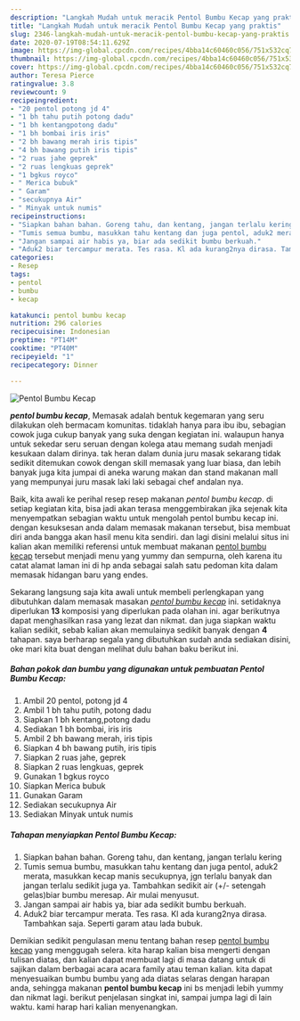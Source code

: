 ```yaml
---
description: "Langkah Mudah untuk meracik Pentol Bumbu Kecap yang praktis"
title: "Langkah Mudah untuk meracik Pentol Bumbu Kecap yang praktis"
slug: 2346-langkah-mudah-untuk-meracik-pentol-bumbu-kecap-yang-praktis
date: 2020-07-19T08:54:11.629Z
image: https://img-global.cpcdn.com/recipes/4bba14c60460c056/751x532cq70/pentol-bumbu-kecap-foto-resep-utama.jpg
thumbnail: https://img-global.cpcdn.com/recipes/4bba14c60460c056/751x532cq70/pentol-bumbu-kecap-foto-resep-utama.jpg
cover: https://img-global.cpcdn.com/recipes/4bba14c60460c056/751x532cq70/pentol-bumbu-kecap-foto-resep-utama.jpg
author: Teresa Pierce
ratingvalue: 3.8
reviewcount: 9
recipeingredient:
- "20 pentol potong jd 4"
- "1 bh tahu putih potong dadu"
- "1 bh kentangpotong dadu"
- "1 bh bombai iris iris"
- "2 bh bawang merah iris tipis"
- "4 bh bawang putih iris tipis"
- "2 ruas jahe geprek"
- "2 ruas lengkuas geprek"
- "1 bgkus royco"
- " Merica bubuk"
- " Garam"
- "secukupnya Air"
- " Minyak untuk numis"
recipeinstructions:
- "Siapkan bahan bahan. Goreng tahu, dan kentang, jangan terlalu kering"
- "Tumis semua bumbu, masukkan tahu kentang dan juga pentol, aduk2 merata, masukkan kecap manis secukupnya, jgn terlalu banyak dan jangan terlalu sedikit juga ya. Tambahkan sedikit air (+/- setengah gelas)biar bumbu meresap. Air mulai menyusut."
- "Jangan sampai air habis ya, biar ada sedikit bumbu berkuah."
- "Aduk2 biar tercampur merata. Tes rasa. Kl ada kurang2nya dirasa. Tambahkan saja. Seperti garam atau lada bubuk."
categories:
- Resep
tags:
- pentol
- bumbu
- kecap

katakunci: pentol bumbu kecap 
nutrition: 296 calories
recipecuisine: Indonesian
preptime: "PT14M"
cooktime: "PT40M"
recipeyield: "1"
recipecategory: Dinner

---
```



![Pentol Bumbu Kecap](https://img-global.cpcdn.com/recipes/4bba14c60460c056/751x532cq70/pentol-bumbu-kecap-foto-resep-utama.jpg)

<b><i>pentol bumbu kecap</i></b>, Memasak adalah bentuk kegemaran yang seru dilakukan oleh bermacam komunitas. tidaklah hanya para ibu ibu, sebagian cowok juga cukup banyak yang suka dengan kegiatan ini. walaupun hanya untuk sekedar seru seruan dengan kolega atau memang sudah menjadi kesukaan dalam dirinya. tak heran dalam dunia juru masak sekarang tidak sedikit ditemukan cowok dengan skill memasak yang luar biasa, dan lebih banyak juga kita jumpai di aneka warung makan dan stand makanan mall yang mempunyai juru masak laki laki sebagai chef andalan nya.

Baik, kita awali ke perihal resep resep makanan <i>pentol bumbu kecap</i>. di setiap kegiatan kita, bisa jadi akan terasa menggembirakan jika sejenak kita menyempatkan sebagian waktu untuk mengolah pentol bumbu kecap ini. dengan kesuksesan anda dalam memasak makanan tersebut, bisa membuat diri anda bangga akan hasil menu kita sendiri. dan lagi disini melalui situs ini kalian akan memiliki referensi untuk membuat makanan <u>pentol bumbu kecap</u> tersebut menjadi menu yang yummy dan sempurna, oleh karena itu catat alamat laman ini di hp anda sebagai salah satu pedoman kita dalam memasak hidangan baru yang endes.




Sekarang langsung saja kita awali untuk membeli perlengkapan yang dibutuhkan dalam memasak masakan <u><i>pentol bumbu kecap</i></u> ini. setidaknya diperlukan <b>13</b> komposisi yang diperlukan pada olahan ini. agar berikutnya dapat menghasilkan rasa yang lezat dan nikmat. dan juga siapkan waktu kalian sedikit, sebab kalian akan memulainya sedikit banyak dengan <b>4</b> tahapan. saya berharap segala yang dibutuhkan sudah anda sediakan disini, oke mari kita buat dengan melihat dulu bahan baku berikut ini.

<!--inarticleads1-->

##### Bahan pokok dan bumbu yang digunakan untuk pembuatan Pentol Bumbu Kecap:

1. Ambil 20 pentol, potong jd 4
1. Ambil 1 bh tahu putih, potong dadu
1. Siapkan 1 bh kentang,potong dadu
1. Sediakan 1 bh bombai, iris iris
1. Ambil 2 bh bawang merah, iris tipis
1. Siapkan 4 bh bawang putih, iris tipis
1. Siapkan 2 ruas jahe, geprek
1. Siapkan 2 ruas lengkuas, geprek
1. Gunakan 1 bgkus royco
1. Siapkan  Merica bubuk
1. Gunakan  Garam
1. Sediakan secukupnya Air
1. Sediakan  Minyak untuk numis




<!--inarticleads2-->

##### Tahapan menyiapkan Pentol Bumbu Kecap:

1. Siapkan bahan bahan. Goreng tahu, dan kentang, jangan terlalu kering
1. Tumis semua bumbu, masukkan tahu kentang dan juga pentol, aduk2 merata, masukkan kecap manis secukupnya, jgn terlalu banyak dan jangan terlalu sedikit juga ya. Tambahkan sedikit air (+/- setengah gelas)biar bumbu meresap. Air mulai menyusut.
1. Jangan sampai air habis ya, biar ada sedikit bumbu berkuah.
1. Aduk2 biar tercampur merata. Tes rasa. Kl ada kurang2nya dirasa. Tambahkan saja. Seperti garam atau lada bubuk.




Demikian sedikit pengulasan menu tentang bahan resep <u>pentol bumbu kecap</u> yang menggugah selera. kita harap kalian bisa mengerti dengan tulisan diatas, dan kalian dapat membuat lagi di masa datang untuk di sajikan dalam berbagai acara acara family atau teman kalian. kita dapat menyesuaikan bumbu bumbu yang ada diatas selaras dengan harapan anda, sehingga makanan <b>pentol bumbu kecap</b> ini bs menjadi lebih yummy dan nikmat lagi. berikut penjelasan singkat ini, sampai jumpa lagi di lain waktu. kami harap hari kalian menyenangkan.
